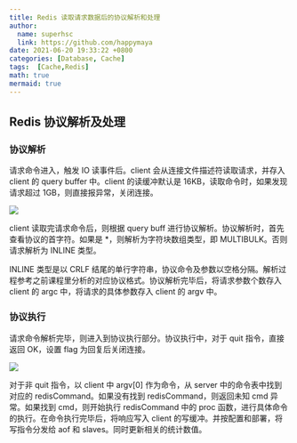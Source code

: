 ```yaml
---
title: Redis 读取请求数据后的协议解析和处理
author:
  name: superhsc
  link: https://github.com/happymaya
date: 2021-06-20 19:33:22 +0800
categories: [Database, Cache]
tags:  [Cache,Redis]
math: true
mermaid: true
---
```


## Redis 协议解析及处理

### 协议解析

请求命令进入，触发 IO 读事件后。client 会从连接文件描述符读取请求，并存入 client 的 query buffer 中。client 的读缓冲默认是 16KB，读取命令时，如果发现请求超过 1GB，则直接报异常，关闭连接。

![](https://images.happymaya.cn/assert/db/cache/cache-redis-0601.png)

client 读取完请求命令后，则根据 query buff 进行协议解析。协议解析时，首先查看协议的首字符。如果是 *，则解析为字符块数组类型，即 MULTIBULK。否则请求解析为 INLINE 类型。

 

INLINE 类型是以 CRLF 结尾的单行字符串，协议命令及参数以空格分隔。解析过程参考之前课程里分析的对应协议格式。协议解析完毕后，将请求参数个数存入 client 的 argc 中，将请求的具体参数存入 client 的 argv 中。

### 协议执行

请求命令解析完毕，则进入到协议执行部分。协议执行中，对于 quit 指令，直接返回 OK，设置 flag 为回复后关闭连接。

![](https://images.happymaya.cn/assert/db/cache/cache-redis-0602.png)

对于非 quit 指令，以 client 中 argv[0] 作为命令，从 server 中的命令表中找到对应的 redisCommand。如果没有找到 redisCommand，则返回未知 cmd 异常。如果找到 cmd，则开始执行 redisCommand 中的 proc 函数，进行具体命令的执行。在命令执行完毕后，将响应写入 client 的写缓冲。并按配置和部署，将写指令分发给 aof 和 slaves。同时更新相关的统计数值。